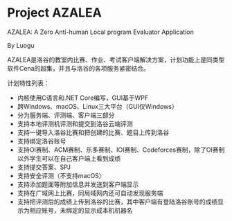 # Project AZALEA
AZALEA: A Zero Anti-human Local program Evaluator Application

By Luogu

AZALEA是洛谷的教室内比赛、作业、考试客户端解决方案，计划功能上是同类型软件Cena的超集，并且与洛谷的各项服务紧密结合。

计划特性列表：
* 内核使用C语言和.NET Core编写，GUI基于WPF
* 跨Windows、macOS、Linux三大平台（GUI仅Windows）
* 分为服务端、评测端、客户端三部分
* 支持本地评测机评测和提交到洛谷云端评测
* 支持一键导入洛谷比赛和把创建的比赛、题目上传到洛谷
* 支持绑定洛谷账号
* 支持OI赛制、ACM赛制、乐多赛制、IOI赛制、Codeforces赛制，除了OI赛制以外学生可以在自己客户端上看到成绩
* 支持提交答案、SPJ
* 支持安全评测（不支持macOS）
* 支持添加题面等附加信息并发送到客户端显示
* 支持在广域网上比赛，同局域网内还可自动发现服务端
* 支持把评测后的成绩上传到洛谷的比赛，其中客户端有登陆洛谷账号的成绩显示为相应账号，未绑定的显示成本机机器名
